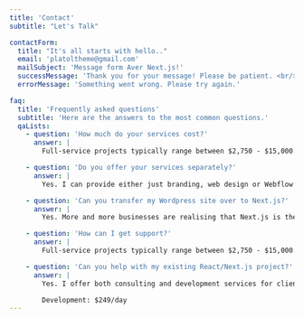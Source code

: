```yaml
---
title: 'Contact'
subtitle: "Let's Talk"

contactForm:
  title: "It's all starts with hello.."
  email: 'platoltheme@gmail.com'
  mailSubject: 'Message form Aver Next.js!'
  successMessage: 'Thank you for your message! Please be patient. <br/> I will get back to you shortly.'
  errorMessage: 'Something went wrong. Please try again.'

faq:
  title: 'Frequently asked questions'
  subtitle: 'Here are the answers to the most common questions.'
  qaLists:
    - question: 'How much do your services cost?'
      answer: |
        Full-service projects typically range between $2,750 - $15,000. Contact me for pricing on individual services.

    - question: 'Do you offer your services separately?'
      answer: |
        Yes. I can provide either just branding, web design or Webflow development services separately to fit around your existing strategy.

    - question: 'Can you transfer my Wordpress site over to Next.js?'
      answer: |
        Yes. More and more businesses are realising that Next.js is the future of building on the web, which is why I offer rebuilds of existing Wordpress websites in Next.js website.

    - question: 'How can I get support?'
      answer: |
        Full-service projects typically range between $2,750 - $15,000. Contact me for pricing on individual services.

    - question: 'Can you help with my existing React/Next.js project?'
      answer: |
        Yes. I offer both consulting and development services for clients with existing Webflow projects.

        Development: $249/day
---
```

